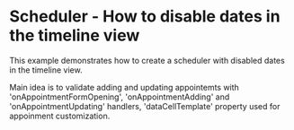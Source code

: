 # Scheduler - How to disable dates in the timeline view

This example demonstrates how to create a scheduler with disabled dates in the timeline view.

Main idea is to validate adding and updating appointemts with 'onAppointmentFormOpening', 'onAppointmentAdding' and 'onAppointmentUpdating' handlers, 'dataCellTemplate' property used for appoinment customization.
